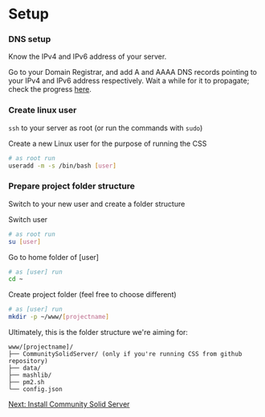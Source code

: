 # Setup

### DNS setup

Know the IPv4 and IPv6 address of your server.

Go to your Domain Registrar, and add A and AAAA DNS records pointing to your IPv4 and IPv6 address respectively. Wait a while for it to propagate; check the progress [here](https://www.whatsmydns.net/).

### Create linux user

`ssh` to your server as root (or run the commands with `sudo`)

Create a new Linux user for the purpose of running the CSS

```sh
# as root run
useradd -m -s /bin/bash [user]
```

### Prepare project folder structure

Switch to your new user and create a folder structure

Switch user

```sh
# as root run
su [user]
```

Go to home folder of [user]

```sh
# as [user] run
cd ~
```

Create project folder (feel free to choose different)

```sh
# as [user] run
mkdir -p ~/www/[projectname]
```

Ultimately, this is the folder structure we're aiming for:

```
www/[projectname]/
├── CommunitySolidServer/ (only if you're running CSS from github repository)
├── data/
├── mashlib/
├── pm2.sh
└── config.json
```

[Next: Install Community Solid Server](install-css.md)
